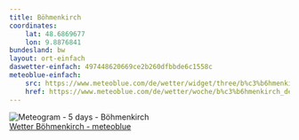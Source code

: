 ```yaml
---
title: Böhmenkirch
coordinates:
    lat: 48.6869677
    lon: 9.8876841
bundesland: bw
layout: ort-einfach
daswetter-einfach: 497448620669ce2b260dfbbde6c1558c
meteoblue-einfach:
    src: https://www.meteoblue.com/de/wetter/widget/three/b%c3%b6hmenkirch_deutschland_2946950?geoloc=fixed&nocurrent=0&nocurrent=1&noforecast=0&days=7&tempunit=CELSIUS&windunit=KILOMETER_PER_HOUR&layout=monochrome
    href: https://www.meteoblue.com/de/wetter/woche/b%c3%b6hmenkirch_deutschland_2946950?utm_source=weather_widget&utm_medium=linkus&utm_content=three&utm_campaign=Weather%2BWidget
---
```

<img src="//my.meteoblue.com/visimage/meteogram_web?look=KILOMETER_PER_HOUR%2CCELSIUS%2CMILLIMETER&apikey=5838a18e295d&temperature=C&windspeed=kmh&precipitationamount=mm&winddirection=3char&city=B%C3%B6hmenkirch&iso2=de&lat=48.683300&lon=9.933330&asl=693&tz=Europe%2FBerlin&lang=de&sig=2777082e6c3d48206aba38130676ae5a" srcset="//my.meteoblue.com/visimage/meteogram_web_hd?look=KILOMETER_PER_HOUR%2CCELSIUS%2CMILLIMETER&apikey=5838a18e295d&temperature=C&windspeed=kmh&precipitationamount=mm&winddirection=3char&city=B%C3%B6hmenkirch&iso2=de&lat=48.683300&lon=9.933330&asl=693&tz=Europe%2FBerlin&lang=de&sig=a28dca9c3b23be9cc8a0d454a7555590 1.4x" alt="Meteogram - 5 days - Böhmenkirch"><a href="https://www.meteoblue.com/de/wetter/woche/b%c3%b6hmenkirch_deutschland_2946950" target="_blank" style="display: block;">Wetter Böhmenkirch - meteoblue</a>